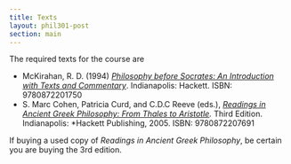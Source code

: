 ```yaml
---
title: Texts
layout: phil301-post
section: main
---
```


The required texts for the course are 

+    McKirahan, R. D. (1994) *[Philosophy before Socrates: An Introduction with Texts and Commentary](http://books.google.com/books?id=njPV7OzivLEC&lpg=PP1&ots=QaYr6R7h7t&dq=Philosophy%20before%20Socrates%3A%20An%20Introduction%20with%20Texts%20and%20Commentary&pg=PP1#v=onepage&q&f=false)*. Indianapolis: Hackett. ISBN: 9780872201750
+    S. Marc Cohen, Patricia Curd, and C.D.C Reeve (eds.), *[Readings in Ancient Greek Philosophy: From Thales to Aristotle](http://books.google.com/books?id=XVHj_gwk39QC&lpg=PP1&pg=PP1#v=onepage&q&f=false).* Third Edition. Indianapolis: *Hackett Publishing, 2005. ISBN: 9780872207691

If buying a used copy of *Readings in Ancient Greek Philosophy*, be certain you are buying the 3rd edition.

